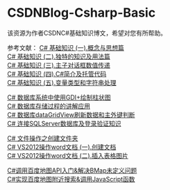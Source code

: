 # CSDNBlog-Csharp-Basic
该资源为作者CSDNC#基础知识博文，希望对您有所帮助。


参考文献：
[C# 基础知识 (一).概念与思想篇](https://blog.csdn.net/Eastmount/article/details/10090767) <br />
[C# 基础知识 (二).独特的知识及用法篇](https://blog.csdn.net/Eastmount/article/details/10152427) <br />
[C# 基础知识 (三).主子对话框数值传递](https://blog.csdn.net/Eastmount/article/details/11697049) <br />
[C# 基础知识 (四).C#简介及托管代码](https://blog.csdn.net/Eastmount/article/details/38573565) <br />
[C# 基础知识 (五).变量类型和字符串处理](https://blog.csdn.net/Eastmount/article/details/38708117) <br />

[C# 数据库系统中使用GDI+绘制柱状图](https://blog.csdn.net/Eastmount/article/details/11621433) <br />
[C# 数据库存储过程的讲解应用](https://blog.csdn.net/Eastmount/article/details/11576385) <br />
[C# 数据库dataGridView刷新数据和主外键判断](https://blog.csdn.net/Eastmount/article/details/11394907) <br />
[C# 连接SQLServer数据库及登录验证知识](https://blog.csdn.net/Eastmount/article/details/10945539) <br />

[C# 文件操作之创建文件夹](https://blog.csdn.net/Eastmount/article/details/11868517) <br />
[C# VS2012操作word文档 (一).创建文档](https://blog.csdn.net/Eastmount/article/details/11235577) <br />
[C# VS2012操作word文档 (二).插入表格图片](https://blog.csdn.net/Eastmount/article/details/11361765) <br />

[C#调用百度地图API入门&解决BMap未定义问题](https://blog.csdn.net/Eastmount/article/details/51380996) <br />
[C#实现百度地图附近搜索&调用JavaScript函数](https://blog.csdn.net/Eastmount/article/details/51443039) <br />

